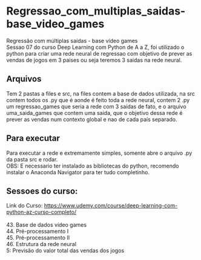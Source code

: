# Regressao_com_multiplas_saidas-base_video_games
Regressão com múltiplas saídas - base vídeo games<br>
Sessao 07 do curso Deep Learning com Python de A a Z, foi utilizado o python para criar uma rede neural de regressao com objetivo de prever as vendas de jogos em 3 paises ou seja teremos 3 saidas na rede neural.<br>

## Arquivos
Tem 2 pastas a files e src, na files contem a base de dados utilizada, na src contem todos os .py que é aonde é feito toda a rede neural, contem 2 .py um 
regressao_games que seria a rede com 3 saídas de fato, e o arquivo uma_saida_games que contem uma saida, que o objetivo dessa rede é prever as vendas num contexto global e nao
de cada país separado.

## Para executar
Para executar a rede e extremamente simples, somente abre o arquivo .py da pasta src e rodar.<br>
OBS: E necessario ter instalado as bibliotecas do python, recomendo instalar o Anaconda Navigator para ter tudo completinho.

## Sessoes do curso:
Link do Curso: https://www.udemy.com/course/deep-learning-com-python-az-curso-completo/<br>
<br>
43. Base de dados vídeo games<br>
44. Pré-processamento I<br>
45. Pré-processamento II<br>
46. Estrutura da rede neural<br>
5: Previsão do valor total das vendas dos jogos<br>
